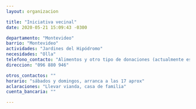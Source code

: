 ```yaml
---
layout: organizacion

title: "Iniciativa vecinal"
date: 2020-05-21 15:09:43 -0300

departamento: "Montevideo"
barrio: "Montevideo"
actividades: "Jardines del Hipódromo"
necesidades: "Olla"
telefono_contacto: "Alimentos y otro tipo de donaciones (actualmente están faltando sobre todo verduras)"
direccion: "096 880 946"

otros_contactos: ""
horario: "sábados y domingos, arranca a las 17 aprox"
aclaraciones: "Llevar vianda, casa de familia"
cuenta_bancaria: ""

---
```


